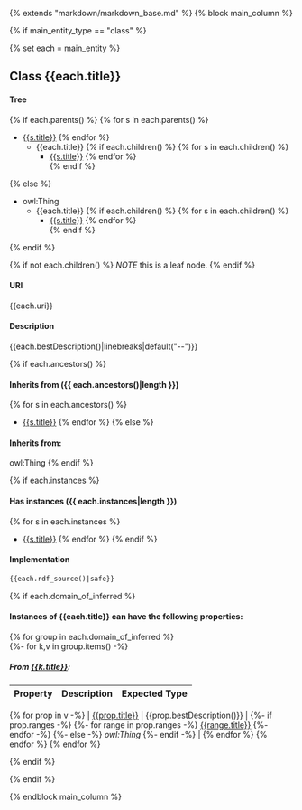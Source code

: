 {% extends "markdown/markdown_base.md" %}
{% block main_column %}


{% if main_entity_type == "class"  %}
    
{% set each = main_entity   %}

## Class {{each.title}}


#### Tree
{% if each.parents() %}
{% for s in each.parents() %}
* [{{s.title}}]({{s.slug}}.md)
{% endfor %}
    * {{each.title}}
{% if each.children()  %}
{% for s in each.children() %}
        * [{{s.title}}]({{s.slug}}.md) 
{% endfor %}        
{% endif %}

{% else %}
* owl:Thing
    * {{each.title}}
{% if each.children()  %}
{% for s in each.children() %}
        * [{{s.title}}]({{s.slug}}.md) 
{% endfor %}        
{% endif %}

{% endif %}

{% if not each.children()  %}
*NOTE* this is a leaf node.
{% endif %}

#### URI
{{each.uri}}

#### Description
{{each.bestDescription()|linebreaks|default("--")}}


{% if each.ancestors() %}
#### Inherits from ({{ each.ancestors()|length }})
{% for s in each.ancestors() %}
- [{{s.title}}]({{s.slug}}.md)
{% endfor %}
{% else %}
#### Inherits from:
owl:Thing
{% endif %}


{% if each.instances %}
#### Has instances ({{ each.instances|length }})
{% for s in each.instances %}
- [{{s.title}}]({{s.slug}}.md)
{% endfor %}
{% endif %}


#### Implementation
```rdf
{{each.rdf_source()|safe}}
```



{% if each.domain_of_inferred %}
#### Instances of {{each.title}} can have the following properties:

{% for group in each.domain_of_inferred  %}      
    {%- for k,v in group.items()  -%}
          
##### From [{{k.title}}]({{k.slug}}.md):

| Property | Description | Expected Type |
|----------|-------------|---------------|
{% for prop in v -%}
| [{{prop.title}}]({{prop.slug}}.md) | {{prop.bestDescription()}} | 
            {%- if  prop.ranges -%}
                {%- for range in prop.ranges -%} 
[{{range.title}}]({{range.slug}}.md)
                {%- endfor -%}
            {%- else -%} 
*owl:Thing*
            {%- endif -%} 
|
{% endfor %}
{% endfor %}
{% endfor %}

{% endif %}


{% endif %}

{% endblock main_column %}
